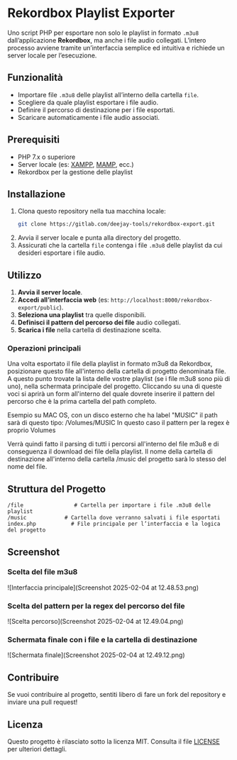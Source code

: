 # Rekordbox Playlist Exporter

Uno script PHP per esportare non solo le playlist in formato `.m3u8` dall’applicazione **Rekordbox**, ma anche i file audio collegati. L’intero processo avviene tramite un’interfaccia semplice ed intuitiva e richiede un server locale per l’esecuzione.

## Funzionalità
- Importare file `.m3u8` delle playlist all’interno della cartella `file`.
- Scegliere da quale playlist esportare i file audio.
- Definire il percorso di destinazione per i file esportati.
- Scaricare automaticamente i file audio associati.

## Prerequisiti
- PHP 7.x o superiore  
- Server locale (es: [XAMPP](https://www.apachefriends.org/), [MAMP](https://www.mamp.info/), ecc.)  
- Rekordbox per la gestione delle playlist  

## Installazione
1. Clona questo repository nella tua macchina locale:  
   ```bash
   git clone https://gitlab.com/deejay-tools/rekordbox-export.git
   ```  
2. Avvia il server locale e punta alla directory del progetto.  
3. Assicurati che la cartella `file` contenga i file `.m3u8` delle playlist da cui desideri esportare i file audio.  

## Utilizzo
1. **Avvia il server locale**.  
2. **Accedi all’interfaccia web** (es: `http://localhost:8000/rekordbox-export/public`).  
3. **Seleziona una playlist** tra quelle disponibili.  
4. **Definisci il pattern del percorso dei file** audio collegati.  
5. **Scarica i file** nella cartella di destinazione scelta.  

### Operazioni principali
Una volta esportato il file della playlist in formato m3u8 da Rekordbox, posizionare questo file all'interno
della cartella di progetto denominata file.
A questo punto trovate la lista delle vostre playlist (se i file m3u8 sono più di uno), nella schermata principale
del progetto.
Cliccando su una di queste voci si aprirà un form all'interno del quale dovrete inserire il pattern del percorso
che è la prima cartella del path completo.

Esempio su MAC OS, con un disco esterno che ha label "MUSIC" il path sarà di questo tipo:
/Volumes/MUSIC
In questo caso il pattern per la regex è proprio Volumes

Verrà quindi fatto il parsing di tutti i percorsi all'interno del file m3u8 e di conseguenza il download dei file
della playlist. Il nome della cartella di destinazione all'interno della cartella /music del progetto sarà lo stesso del nome del file.

## Struttura del Progetto
```
/file                # Cartella per importare i file .m3u8 delle playlist  
/music            # Cartella dove verranno salvati i file esportati  
index.php           # File principale per l’interfaccia e la logica del progetto  
```

## Screenshot


### Scelta del file m3u8
![Interfaccia principale](Screenshot 2025-02-04 at 12.48.53.png)
### Scelta del pattern per la regex del percorso del file
![Scelta percorso](Screenshot 2025-02-04 at 12.49.04.png)
### Schermata finale con i file e la cartella di destinazione
![Schermata finale](Screenshot 2025-02-04 at 12.49.12.png)


## Contribuire
Se vuoi contribuire al progetto, sentiti libero di fare un fork del repository e inviare una pull request!

## Licenza
Questo progetto è rilasciato sotto la licenza MIT. Consulta il file [LICENSE](LICENSE) per ulteriori dettagli.